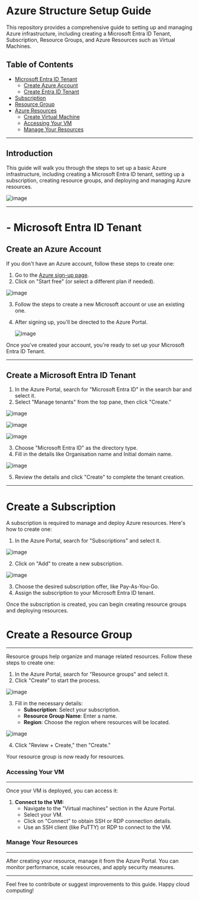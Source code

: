 # Azure Structure Setup Guide

This repository provides a comprehensive guide to setting up and managing Azure infrastructure, including creating a Microsoft Entra ID Tenant, Subscription, Resource Groups, and Azure Resources such as Virtual Machines.

## Table of Contents

- [Microsoft Entra ID Tenant](#1-Microsoft-Entra-ID-Tenant)
  - [Create Azure Account](1-Microsoft-Entra-ID-Tenant/1.1-Create-Azure-Account.md)
  - [Create Entra ID Tenant](1-Microsoft-Entra-ID-Tenant/1.2-Create-Entra-ID-Tenant.md)
- [Subscription](2-Subscription/2.1-Create-Subscription.md)
- [Resource Group](3-Resource-Group/3.1-Create-Resource-Group.md)
- [Azure Resources](4-Azure-Resources)
  - [Create Virtual Machine](4-Azure-Resources/4.1-Create-Virtual-Machine-AZURE.md)
  - [Accessing Your VM](4-Azure-Resources/4.2-Accessing-Your-VM.md)
  - [Manage Your Resources](4-Azure-Resources/4.3-Manage-Your-Resources.md)
---
## Introduction

This guide will walk you through the steps to set up a basic Azure infrastructure, including creating a Microsoft Entra ID tenant, setting up a subscription, creating resource groups, and deploying and managing Azure resources.

![image](https://github.com/user-attachments/assets/f157bd67-0b40-40bb-a9fe-b0f049415f49)

---
# - Microsoft Entra ID Tenant
## Create an Azure Account

If you don't have an Azure account, follow these steps to create one:

1. Go to the [Azure sign-up page](https://azure.microsoft.com/).
2. Click on "Start free" (or select a different plan if needed).

![image](https://github.com/user-attachments/assets/51ca2c1d-4fb2-4a6d-85ff-d8cfdf910a35)

3. Follow the steps to create a new Microsoft account or use an existing one.
4. After signing up, you'll be directed to the Azure Portal.

   ![image](https://github.com/user-attachments/assets/812d70e1-cd31-49bc-8a37-6c8046fcc6e1)


Once you've created your account, you're ready to set up your Microsoft Entra ID Tenant.

---
## Create a Microsoft Entra ID Tenant

1. In the Azure Portal, search for "Microsoft Entra ID" in the search bar and select it.
2. Select "Manage tenants" from the top pane, then click "Create."

![image](https://github.com/user-attachments/assets/cdd01c0d-f1f2-4872-8c2e-6ea7d9b68300)


![image](https://github.com/user-attachments/assets/930c13ba-05da-4170-a220-589623f274eb)

![image](https://github.com/user-attachments/assets/c9b38398-4f0a-4b08-ba24-b0e0bfca861c)


3. Choose "Microsoft Entra ID" as the directory type.
4. Fill in the details like Organisation name and Initial domain name.

![image](https://github.com/user-attachments/assets/f86c0ae9-22b3-4df3-9c0b-bae6b198ab50)


5. Review the details and click "Create" to complete the tenant creation.

---
# Create a Subscription

A subscription is required to manage and deploy Azure resources. Here's how to create one:

1. In the Azure Portal, search for "Subscriptions" and select it.

![image](https://github.com/user-attachments/assets/5f65513d-8bb9-450e-85ce-fb09073f0175)


2. Click on "Add" to create a new subscription.

![image](https://github.com/user-attachments/assets/f53fbf47-ac09-4fce-87fc-64672eabdb39)


3. Choose the desired subscription offer, like Pay-As-You-Go.
4. Assign the subscription to your Microsoft Entra ID tenant.

Once the subscription is created, you can begin creating resource groups and deploying resources.


# Create a Resource Group
---
Resource groups help organize and manage related resources. Follow these steps to create one:

1. In the Azure Portal, search for "Resource groups" and select it.
2. Click "Create" to start the process.

![image](https://github.com/user-attachments/assets/30eaa1a8-e162-47bc-bd82-bdec4df51da9)


3. Fill in the necessary details:
   - **Subscription**: Select your subscription.
   - **Resource Group Name**: Enter a name.
   - **Region**: Choose the region where resources will be located.
  
![image](https://github.com/user-attachments/assets/d194bec1-c53a-4e3c-af1d-3b6092e046eb)


4. Click "Review + Create," then "Create."

Your resource group is now ready for resources.

### Accessing Your VM
---
Once your VM is deployed, you can access it:

1. **Connect to the VM:**
   - Navigate to the "Virtual machines" section in the Azure Portal.
   - Select your VM.
   - Click on "Connect" to obtain SSH or RDP connection details.
   - Use an SSH client (like PuTTY) or RDP to connect to the VM.

### Manage Your Resources
---
After creating your resource, manage it from the Azure Portal. You can monitor performance, scale resources, and apply security measures.

---

Feel free to contribute or suggest improvements to this guide. Happy cloud computing!
